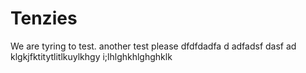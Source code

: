 # Tenzies
We are tyring to test. another test please dfdfdadfa d adfadsf dasf ad klgkjfktitytlitlkuylkhgy i;lhlghkhlghghklk